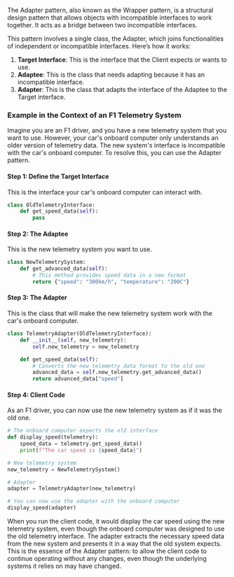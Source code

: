 The Adapter pattern, also known as the Wrapper pattern, is a structural design pattern that allows objects with incompatible interfaces to work together. It acts as a bridge between two incompatible interfaces.

This pattern involves a single class, the Adapter, which joins functionalities of independent or incompatible interfaces. Here’s how it works:

1. **Target Interface**: This is the interface that the Client expects or wants to use.
2. **Adaptee**: This is the class that needs adapting because it has an incompatible interface.
3. **Adapter**: This is the class that adapts the interface of the Adaptee to the Target interface.

### Example in the Context of an F1 Telemetry System

Imagine you are an F1 driver, and you have a new telemetry system that you want to use. However, your car's onboard computer only understands an older version of telemetry data. The new system's interface is incompatible with the car's onboard computer. To resolve this, you can use the Adapter pattern.

#### Step 1: Define the Target Interface

This is the interface your car's onboard computer can interact with.

```python
class OldTelemetryInterface:
    def get_speed_data(self):
        pass
```

#### Step 2: The Adaptee

This is the new telemetry system you want to use.

```python
class NewTelemetrySystem:
    def get_advanced_data(self):
        # This method provides speed data in a new format
        return {"speed": "300km/h", "temperature": "200C"}
```

#### Step 3: The Adapter

This is the class that will make the new telemetry system work with the car's onboard computer.

```python
class TelemetryAdapter(OldTelemetryInterface):
    def __init__(self, new_telemetry):
        self.new_telemetry = new_telemetry

    def get_speed_data(self):
        # Converts the new telemetry data format to the old one
        advanced_data = self.new_telemetry.get_advanced_data()
        return advanced_data["speed"]
```

#### Step 4: Client Code

As an F1 driver, you can now use the new telemetry system as if it was the old one.

```python
# The onboard computer expects the old interface
def display_speed(telemetry):
    speed_data = telemetry.get_speed_data()
    print(f"The car speed is {speed_data}")

# New telemetry system
new_telemetry = NewTelemetrySystem()

# Adapter
adapter = TelemetryAdapter(new_telemetry)

# You can now use the adapter with the onboard computer
display_speed(adapter)
```

When you run the client code, it would display the car speed using the new telemetry system, even though the onboard computer was designed to use the old telemetry interface. The adapter extracts the necessary speed data from the new system and presents it in a way that the old system expects. This is the essence of the Adapter pattern: to allow the client code to continue operating without any changes, even though the underlying systems it relies on may have changed.